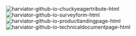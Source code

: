 ![harviator-github-io-chuckyeagertribute-html](https://user-images.githubusercontent.com/78506767/112679695-d5bf4580-8e42-11eb-89cf-f0e8abeed761.jpg)
![harviator-github-io-surveyform-html](https://user-images.githubusercontent.com/78506767/112679769-f1c2e700-8e42-11eb-9976-84889a564e4b.jpg)
![harviator-github-io-productlandingpage-html](https://user-images.githubusercontent.com/78506767/112679796-f8515e80-8e42-11eb-9bdf-c7ca111ac677.jpg)
![harviator-github-io-technicaldocumentpage-html](https://user-images.githubusercontent.com/78506767/112995136-ed474880-9138-11eb-835d-0f51d0ffaf8d.jpg)
